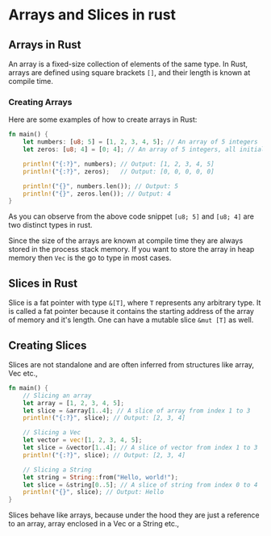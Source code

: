 # Arrays and Slices in rust

## Arrays in Rust

An array is a fixed-size collection of elements of the same type. In Rust, arrays are defined using square brackets `[]`, and their length is known at compile time.

### Creating Arrays

Here are some examples of how to create arrays in Rust:

```rust
fn main() {
    let numbers: [u8; 5] = [1, 2, 3, 4, 5]; // An array of 5 integers
    let zeros: [u8; 4] = [0; 4]; // An array of 5 integers, all initialized to 0

    println!("{:?}", numbers); // Output: [1, 2, 3, 4, 5]
    println!("{:?}", zeros);   // Output: [0, 0, 0, 0, 0]

    println!("{}", numbers.len()); // Output: 5
    println!("{}", zeros.len()); // Output: 4
}
```

As you can observe from the above code snippet `[u8; 5]` and `[u8; 4]` are two distinct
types in rust.

Since the size of the arrays are known at compile time they are always stored in the process
stack memory. If you want to store the array in heap memory then `Vec` is the go to type in most
cases.

## Slices in Rust

Slice is a fat pointer with type `&[T]`, where `T` represents any arbitrary type.
It is called a fat pointer because it contains the starting address of the array of memory and
it's length. One can have a mutable slice `&mut [T]` as well.

## Creating Slices

Slices are not standalone and are often inferred from structures like array, Vec etc.,

```rust
fn main() {
    // Slicing an array
    let array = [1, 2, 3, 4, 5];
    let slice = &array[1..4]; // A slice of array from index 1 to 3
    println!("{:?}", slice); // Output: [2, 3, 4]

    // Slicing a Vec
    let vector = vec![1, 2, 3, 4, 5];
    let slice = &vector[1..4]; // A slice of vector from index 1 to 3
    println!("{:?}", slice); // Output: [2, 3, 4]

    // Slicing a String
    let string = String::from("Hello, world!");
    let slice = &string[0..5]; // A slice of string from index 0 to 4
    println!("{}", slice); // Output: Hello
}
```

Slices behave like arrays, because under the hood they are just a reference
to an array, array enclosed in a Vec or a String etc.,
